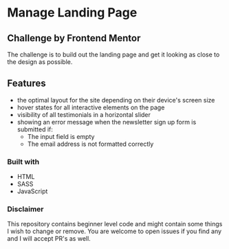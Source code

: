 # Manage Landing Page

## Challenge by Frontend Mentor

The challenge is to build out the landing page and get it looking as close to the design as possible.

## Features

- the optimal layout for the site depending on their device's screen size
- hover states for all interactive elements on the page
- visibility of all testimonials in a horizontal slider
- showing an error message when the newsletter sign up form is submitted if:
  - The input field is empty
  - The email address is not formatted correctly

### Built with

- HTML
- SASS
- JavaScript

### Disclaimer

This repository contains beginner level code and might contain some things I wish to change or remove. You are welcome to open issues if you find any and I will accept PR's as well.
